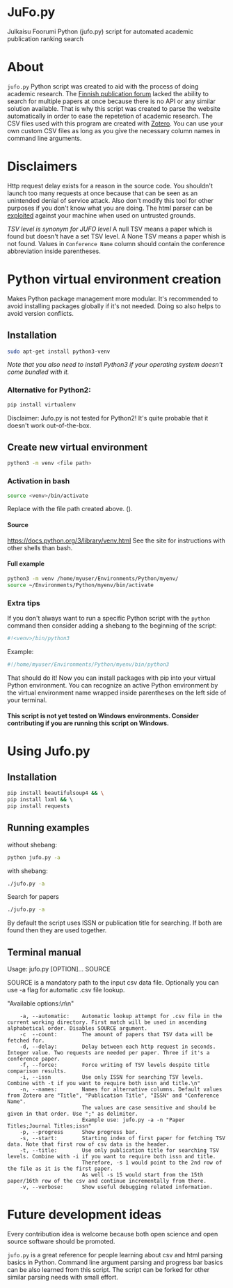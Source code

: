 # JuFo.py
Julkaisu Foorumi Python (jufo.py) script for automated academic publication ranking search

# About
`jufo.py` Python script was created to aid with the process of doing academic research.
The [Finnish publication forum](https://www.tsv.fi/julkaisufoorumi/haku.php?lang=en) lacked the ability to search for multiple papers at once
because there is no API or any similar solution available.
That is why this script was created to parse the website automatically in order to ease the repetetion of academic research.
The CSV files used with this program are created with [Zotero](https://github.com/zotero/zotero).
You can use your own custom CSV files as long as you give the necessary column names in command line arguments.

# Disclaimers
Http request delay exists for a reason in the source code.
You shouldn't launch too many requests at once because that can be seen as an unintended denial of service attack.
Also don't modify this tool for other purposes if you don't know what you are doing.
The html parser can be [exploited](https://docs.python.org/3/library/xml.html#xml-vulnerabilities) against your machine when used on untrusted grounds.

*TSV level is synonym for JUFO level* 
A null TSV means a paper which is found but doesn't have a set TSV level.
A None TSV means a paper whish is not found.
Values in `Conference Name` column should contain the conference abbreviation inside parentheses.


# Python virtual environment creation
Makes Python package management more modular.
It's recommended to avoid installing packages globally if it's not needed.
Doing so also helps to avoid version conflicts.

## Installation
```bash
sudo apt-get install python3-venv
```
*Note that you also need to install Python3 if your operating system doesn't come bundled with it.*

### Alternative for Python2:
```python
pip install virtualenv
```
Disclaimer: Jufo.py is not tested for Python2! It's quite probable that it doesn't work out-of-the-box.

## Create new virtual environment
```bash
python3 -m venv <file path>
```

### Activation in bash
```bash
source <venv>/bin/activate
```
Replace <venv> with the file path created above. (<file path>).

#### Source
https://docs.python.org/3/library/venv.html
See the site for instructions with other shells than bash.

#### Full example
```bash
python3 -m venv /home/myuser/Environments/Python/myenv/
source ~/Environments/Python/myenv/bin/activate
```


### Extra tips
If you don't always want to run a specific Python script with the `python` command then consider adding a shebang to the beginning of the script:
```python
#!<venv>/bin/python3
```
Example:
```python
#!/home/myuser/Environments/Python/myenv/bin/python3
```

That should do it! Now you can install packages with pip into your virtual Python environment.
You can recognize an active Python environment by the virtual environment name wrapped inside parentheses on the left side of your terminal.

#### This script is not yet tested on Windows environments. Consider contributing if you are running this script on Windows.


# Using Jufo.py
## Installation 
```bash
pip install beautifulsoup4 && \
pip install lxml && \ 
pip install requests
```

## Running examples
without shebang:
```bash
python jufo.py -a
```

with shebang:
```bash
./jufo.py -a
```


Search for papers
```bash
./jufo.py -a
```

By default the script uses ISSN or publication title for searching. If both are found then they are used together.


## Terminal manual
Usage: jufo.py [OPTION]... SOURCE
                
SOURCE is a mandatory path to the input csv data file.
Optionally you can use -a flag for automatic .csv file lookup.
    
"Available options:\n\n"
        
        -a, --automatic:    Automatic lookup attempt for .csv file in the current working directory. First match will be used in ascending alphabetical order. Disables SOURCE argument.
        -c  --count:        The amount of papers that TSV data will be fetched for.
        -d, --delay:        Delay between each http request in seconds. Integer value. Two requests are needed per paper. Three if it's a conference paper.
        -f, --force:        Force writing of TSV levels despite title comparison results.
        -i, --issn          Use only ISSN for searching TSV levels. Combine with -t if you want to require both issn and title.\n"
        -n, --names:        Names for alternative columns. Default values from Zotero are "Title", "Publication Title", "ISSN" and "Conference Name".
                            The values are case sensitive and should be given in that order. Use ";" as delimiter.
                            Example use: jufo.py -a -n "Paper Titles;Journal Titles;issn"
        -p, --progress      Show progress bar.
        -s, --start:        Starting index of first paper for fetching TSV data. Note that first row of csv data is the header.
        -t, --title:        Use only publication title for searching TSV levels. Combine with -i if you want to require both issn and title.
                            Therefore, -s 1 would point to the 2nd row of the file as it is the first paper.
                            As well -s 15 would start from the 15th paper/16th row of the csv and continue incrementally from there.
        -v, --verbose:      Show useful debugging related information.

# Future development ideas
Every contribution idea is welcome because both open science and open source software should be promoted.

`jufo.py` is a great reference for people learning about csv and html parsing basics in Python.
Command line argument parsing and progress bar basics can be also learned from this script.
The script can be forked for other similar parsing needs with small effort.

